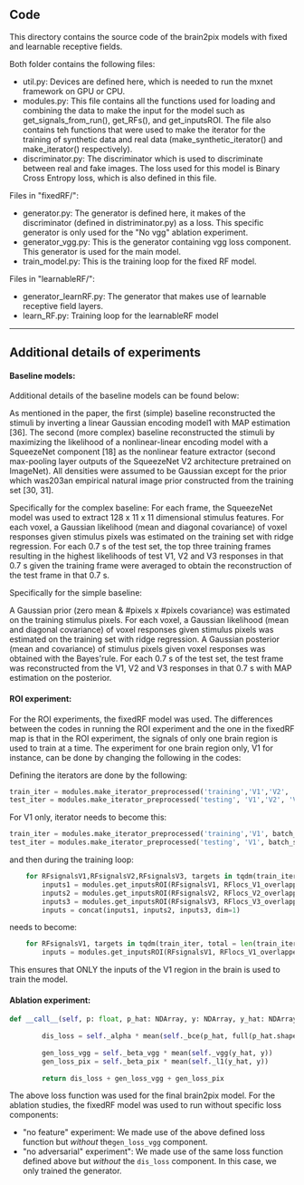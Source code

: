 ## Code

This directory contains the source code of the brain2pix models with fixed and learnable receptive fields.

Both folder contains the following files: 
- util.py: Devices are defined here, which is needed to run the mxnet framework on GPU or CPU.
- modules.py: This file contains all the functions used for loading and combining the data to make the input for the model such as get_signals_from_run(), get_RFs(), and get_inputsROI.  The file also contains teh functions that were used to make the iterator for the training of synthetic data and real data (make_synthetic_iterator() and make_iterator() respectively).
- discriminator.py: The discriminator which is used to discriminate between real and fake images. The loss used for this model is Binary Cross Entropy loss, which is also defined in this file.

Files in "fixedRF/":
- generator.py: The generator is defined here, it makes of the discriminator (defined in distriminator.py) as a loss. This specific generator is only used for the "No vgg" ablation experiment.
- generator_vgg.py: This is the generator containing vgg loss component. This generator is used for the main model.
- train_model.py: This is the training loop for the fixed RF model.

Files in "learnableRF/":
- generator_learnRF.py: The generator that makes use of learnable receptive field layers.
- learn_RF.py: Training loop for the learnableRF model

---

## Additional details of experiments

#### Baseline models:
Additional details of the baseline models can be found below:

As mentioned in the paper, the first (simple) baseline reconstructed the stimuli by inverting a linear Gaussian encoding model1 with MAP estimation [36]. The second (more complex) baseline reconstructed the stimuli by maximizing the likelihood of a nonlinear-linear encoding model with a SqueezeNet component [18] as the nonlinear feature extractor (second max-pooling layer outputs of the SqueezeNet V2 architecture pretrained on ImageNet). All densities were assumed to be Gaussian except for the prior which was203an empirical natural image prior constructed from the training set [30, 31].

Specifically for the complex baseline:
For each frame, the SqueezeNet model was used to extract 128 x 11 x 11 dimensional stimulus features. 
For each voxel, a Gaussian likelihood (mean and diagonal covariance) of voxel responses given stimulus pixels was estimated on the training set with ridge regression. 
For each 0.7 s of the test set, the top three training frames resulting in the highest likelihoods of test V1, V2 and V3 responses in that 0.7 s given the training frame were averaged to obtain the reconstruction of the test frame in that 0.7 s.

Specifically for the simple baseline:

A Gaussian prior (zero mean & #pixels x #pixels covariance) was estimated on the training stimulus pixels.
For each voxel, a Gaussian likelihood (mean and diagonal covariance) of voxel responses given stimulus pixels was estimated on the training set with ridge regression.
A Gaussian posterior (mean and covariance) of stimulus pixels given voxel responses was obtained with the Bayes'rule. For each 0.7 s of the test set, the test frame was reconstructed from the V1, V2 and V3 responses in that 0.7 s with MAP estimation on the posterior.

#### ROI experiment:
For the ROI experiments, the fixedRF model was used. The differences between the codes in running the ROI experiment and the one in the fixedRF map is that in the ROI experiment, the signals of only one brain region is used to train at a time. The experiment for one brain region only, V1 for instance, can be done by changing the following in the codes:


Defining the iterators are done by the following:
``` python
train_iter = modules.make_iterator_preprocessed('training','V1','V2', 'V3', batch_size=batch_size, shuffle=True)
test_iter = modules.make_iterator_preprocessed('testing', 'V1','V2', 'V3', batch_size=batch_size, shuffle=True)
```
For V1 only, iterator needs to become this:
``` python
train_iter = modules.make_iterator_preprocessed('training','V1', batch_size=batch_size, shuffle=True)
test_iter = modules.make_iterator_preprocessed('testing', 'V1', batch_size=batch_size, shuffle=True)
```




and then during the training loop:

``` python
    for RFsignalsV1,RFsignalsV2,RFsignalsV3, targets in tqdm(train_iter, total = len(train_iter)):
        inputs1 = modules.get_inputsROI(RFsignalsV1, RFlocs_V1_overlapped_avg, context)
        inputs2 = modules.get_inputsROI(RFsignalsV2, RFlocs_V2_overlapped_avg, context)
        inputs3 = modules.get_inputsROI(RFsignalsV3, RFlocs_V3_overlapped_avg, context)
        inputs = concat(inputs1, inputs2, inputs3, dim=1)
```

needs to become:

``` python
    for RFsignalsV1, targets in tqdm(train_iter, total = len(train_iter)):
        inputs = modules.get_inputsROI(RFsignalsV1, RFlocs_V1_overlapped_avg, context)
```

This ensures that ONLY the inputs of the V1 region in the brain is used to train the model.


#### Ablation experiment:

``` python    
def __call__(self, p: float, p_hat: NDArray, y: NDArray, y_hat: NDArray) -> NDArray:
        
        dis_loss = self._alpha * mean(self._bce(p_hat, full(p_hat.shape, p))) 
        
        gen_loss_vgg = self._beta_vgg * mean(self._vgg(y_hat, y))
        gen_loss_pix = self._beta_pix * mean(self._l1(y_hat, y))
        
        return dis_loss + gen_loss_vgg + gen_loss_pix
```
        

The above loss function was used for the final brain2pix model. For the ablation studies, the fixedRF model was used to run without specific loss components:

- "no feature" experiment: We made use of the above defined loss function but <i>without</i> the`gen_loss_vgg` component.
- "no adversarial" experiment": We made use of the same loss function defined above but <i>without</i> the `dis_loss` component. In this case, we only trained the generator.
